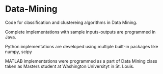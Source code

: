 # Data-Mining

Code for classification and clustereing algorithms in Data Mining.

Complete implementations with sample inputs-outputs are programmed in Java.

Python implementations are developed using multiple built-in packages like numpy, scipy

MATLAB implementations were programmed as a part of Data Mining class taken as Masters student at Washington Universityt in St. Louis.
